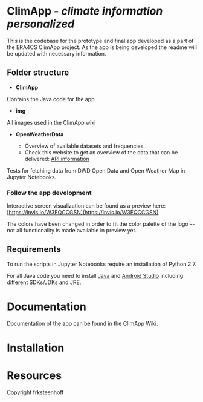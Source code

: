 # ClimApp - *climate information personalized* 

This is the codebase for the prototype and final app developed as a part of the ERA4CS ClimApp project. As the app is being developed the readme will be updated with necessary information.

## Folder structure
* **ClimApp**

Contains the Java code for the app

* **img**

All images used in the ClimApp wiki

* **OpenWeatherData**

   * Overview of available datasets and frequencies.
   * Check this website to get an overview of the data that can be delivered: [API information](http://openweathermap.org/price#weather)

Tests for fetching data from DWD Open Data and Open Weather Map in Jupyter Notebooks.

### Follow the app development
Interactive screen visualization can be found as a preview here: [https://invis.io/W3EQCCGSN](https://invis.io/W3EQCCGSN)

The colors have been changed in order to fit the color palette of the logo -- not all functionality is made available in preview yet.

## Requirements
To run the scripts in Jupyter Notebooks require an installation of Python 2.7.

For all Java code you need to install [Java](https://java.com/en/download/) and [Android Studio](https://developer.android.com/studio/install.html) including different SDKs/JDKs and JRE. 

# Documentation
Documentation of the app can be found in the [ClimApp Wiki](https://github.com/frksteenhoff/ClimApp/wiki). 

# Installation

# Resources

Copyright frksteenhoff
